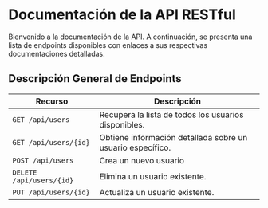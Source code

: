 # Documentación de la API RESTful

Bienvenido a la documentación de la API. A continuación, se presenta una lista de endpoints disponibles con enlaces a sus respectivas documentaciones detalladas.

## Descripción General de Endpoints

| Recurso                   | Descripción |
| ------------------------- | ----------- |
| `GET /api/users`               | Recupera la lista de todos los usuarios disponibles.|
| `GET /api/users/{id}`          | Obtiene información detallada sobre un usuario específico. |
| `POST /api/users`              | Crea un nuevo usuario |
| `DELETE /api/users/{id}`       | Elimina un usuario existente.  |
| `PUT /api/users/{id}`       | Actualiza un usuario existente.  |

